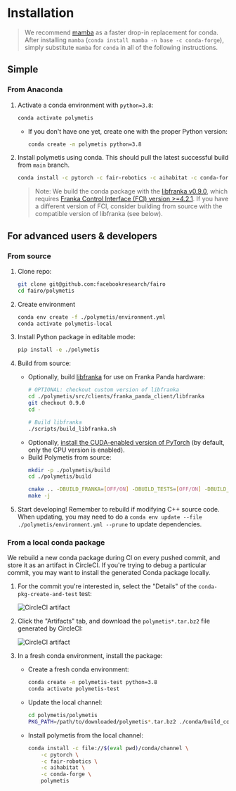 # Installation

> We recommend [mamba](https://github.com/mamba-org/mamba) as a faster drop-in replacement for conda. After installing `mamba` (`conda install mamba -n base -c conda-forge`), simply substitute `mamba` for `conda` in all of the following instructions.

## Simple

### From Anaconda

1. Activate a conda environment with `python=3.8`:
    ```bash
    conda activate polymetis
    ```
    - If you don't have one yet, create one with the proper Python version:
       ```bash
       conda create -n polymetis python=3.8
       ```

1. Install polymetis using conda. This should pull the latest successful build from `main` branch.
    ```bash
    conda install -c pytorch -c fair-robotics -c aihabitat -c conda-forge polymetis
    ```
    > Note: We build the conda package with the [libfranka v0.9.0](https://github.com/frankaemika/libfranka/tree/0.9.0), which requires [Franka Control Interface (FCI) version >=4.2.1](https://frankaemika.github.io/docs/libfranka_changelog.html#id1). If you have a different version of FCI, consider building from source with the compatible version of libfranka (see below).

## For advanced users & developers

### From source

1. Clone repo:
    ```bash
    git clone git@github.com:facebookresearch/fairo
    cd fairo/polymetis
    ```

1. Create environment
    ```bash
    conda env create -f ./polymetis/environment.yml
    conda activate polymetis-local
    ```

1. Install Python package in editable mode:
    ```bash
    pip install -e ./polymetis
    ```

1. Build from source:
    - Optionally, build [libfranka](https://frankaemika.github.io/docs/libfranka.html) for use on Franka Panda hardware:
        ```bash
        # OPTIONAL: checkout custom version of libfranka
        cd ./polymetis/src/clients/franka_panda_client/libfranka
        git checkout 0.9.0
        cd -
        
        # Build libfranka
        ./scripts/build_libfranka.sh
        ```
    - Optionally, [install the CUDA-enabled version of PyTorch](https://pytorch.org/get-started/locally/) (by default, only the CPU version is enabled).
    - Build Polymetis from source:
        ```bash
        mkdir -p ./polymetis/build
        cd ./polymetis/build

        cmake .. -DBUILD_FRANKA=[OFF/ON] -DBUILD_TESTS=[OFF/ON] -DBUILD_DOCS=[OFF/ON]
        make -j
        ```

5. Start developing! Remember to rebuild if modifying C++ source code. When updating, you may need to do a `conda env update --file ./polymetis/environment.yml --prune` to update dependencies.

### From a local conda package

We rebuild a new conda package during CI on every pushed commit, and store it as an artifact in CircleCI. If you're trying to debug a particular commit, you may want to install the generated Conda package locally.

1. For the commit you're interested in, select the "Details" of the `conda-pkg-create-and-test` test:

    ![CircleCI artifact](img/circleci-check.png)

1. Click the "Artifacts" tab, and download the `polymetis*.tar.bz2` file generated by CircleCI:

    ![CircleCI artifact](img/circleci-artifact.png)

1. In a fresh conda environment, install the package:

    - Create a fresh conda environment:
        ```bash
        conda create -n polymetis-test python=3.8
        conda activate polymetis-test
        ```
    - Update the local channel:
        ```bash
        cd polymetis/polymetis
        PKG_PATH=/path/to/downloaded/polymetis*.tar.bz2 ./conda/build_conda_package.sh
        ```
    
    - Install polymetis from the local channel:
        ```bash
        conda install -c file://$(eval pwd)/conda/channel \
            -c pytorch \
            -c fair-robotics \
            -c aihabitat \
            -c conda-forge \
            polymetis
        ```
